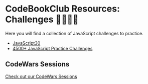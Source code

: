 # CodeBookClub Resources: Challenges 👩‍💻👨‍💻
Here you will find a collection of JavaScript challenges to practice.

- [JavaScript30](https://javascript30.com/)
- [4500+ JavaScript Practice Challenges](https://edabit.com/challenges/javascript)

## CodeWars Sessions
[Check out our CodeWars Sessions](https://github.com/sneyderdev/codebookclub-resources/blob/master/challenges/codewars-sessions/README.md)
